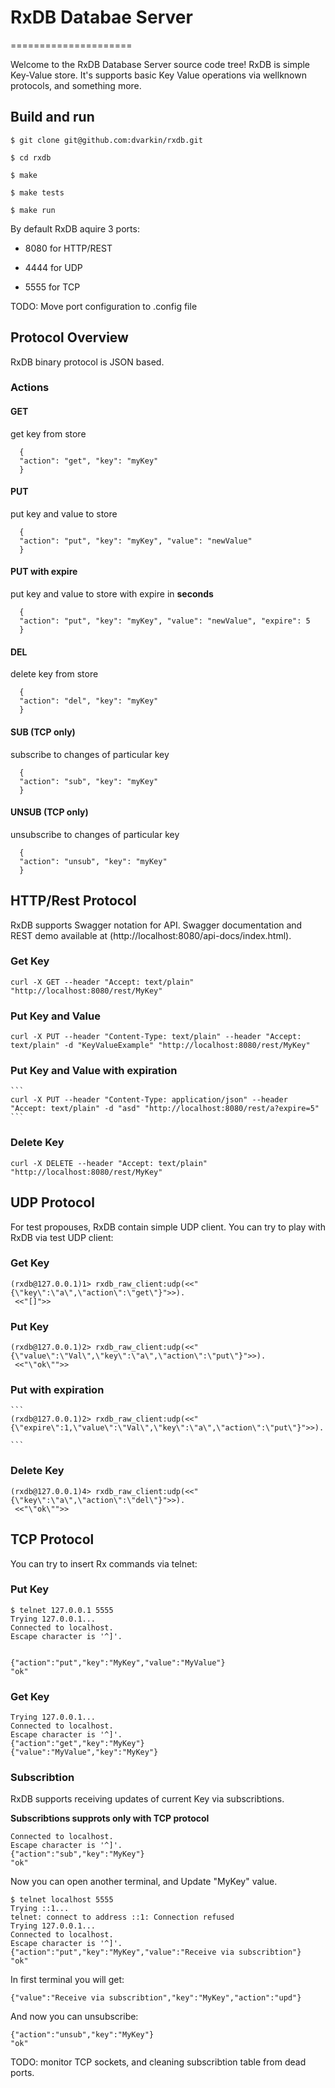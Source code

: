 # RxDB Databae Server
=====================

Welcome to the RxDB Database Server source code tree!
RxDB is simple Key-Value store. It's supports basic Key Value operations
via wellknown protocols, and something more. 


Build and run
-------------

	$ git clone git@github.com:dvarkin/rxdb.git

	$ cd rxdb

	$ make

	$ make tests

	$ make run

By default RxDB aquire 3 ports:

   - 8080 for HTTP/REST

   - 4444 for UDP

   - 5555 for TCP

TODO: Move port configuration to .config file

## Protocol Overview

RxDB binary protocol is JSON based. 

### Actions

#### GET

get key from store


      {
      "action": "get", "key": "myKey"
      }     		

     
#### PUT

put key and value to store


      {
      "action": "put", "key": "myKey", "value": "newValue"
      }     		


#### PUT with expire

put key and value to store with expire in **seconds**


      {
      "action": "put", "key": "myKey", "value": "newValue", "expire": 5
      }     		

     
#### DEL

delete key from store


      {
      "action": "del", "key": "myKey"
      }     		


#### SUB (TCP only)

subscribe to changes of particular key


      {
      "action": "sub", "key": "myKey"
      }     		


#### UNSUB (TCP only)

unsubscribe to changes of particular key

    
      {
      "action": "unsub", "key": "myKey"
      }     		


## HTTP/Rest Protocol


RxDB supports Swagger notation for API. Swagger documentation and REST demo available at (http://localhost:8080/api-docs/index.html).

### Get Key

   ```
   curl -X GET --header "Accept: text/plain" "http://localhost:8080/rest/MyKey"
   ```

### Put Key and Value


   ```
   curl -X PUT --header "Content-Type: text/plain" --header "Accept: text/plain" -d "KeyValueExample" "http://localhost:8080/rest/MyKey"
   ```

### Put Key and Value with expiration

    ```
    curl -X PUT --header "Content-Type: application/json" --header "Accept: text/plain" -d "asd" "http://localhost:8080/rest/a?expire=5"
    ```
   
### Delete Key

   ```
   curl -X DELETE --header "Accept: text/plain" "http://localhost:8080/rest/MyKey"
   ```


## UDP Protocol

For test propouses, RxDB contain simple UDP client. You can try to play with RxDB via test UDP client:

### Get Key
   
  ```
  (rxdb@127.0.0.1)1> rxdb_raw_client:udp(<<"{\"key\":\"a\",\"action\":\"get\"}">>).
   <<"[]">>
   ```

### Put Key

  ```
  (rxdb@127.0.0.1)2> rxdb_raw_client:udp(<<"{\"value\":\"Val\",\"key\":\"a\",\"action\":\"put\"}">>).
   <<"\"ok\"">>
   ```

### Put with expiration


    ```
    (rxdb@127.0.0.1)2> rxdb_raw_client:udp(<<"{\"expire\":1,\"value\":\"Val\",\"key\":\"a\",\"action\":\"put\"}">>).

    ```

### Delete Key

  ```
  (rxdb@127.0.0.1)4> rxdb_raw_client:udp(<<"{\"key\":\"a\",\"action\":\"del\"}">>).
   <<"\"ok\"">>
   ```


## TCP Protocol
   
You can try to insert Rx commands via telnet:

### Put Key

```
$ telnet 127.0.0.1 5555
Trying 127.0.0.1...
Connected to localhost.
Escape character is '^]'.
 

{"action":"put","key":"MyKey","value":"MyValue"}
"ok"

```

### Get Key

```
Trying 127.0.0.1...
Connected to localhost.
Escape character is '^]'.
{"action":"get","key":"MyKey"}
{"value":"MyValue","key":"MyKey"}
```

### Subscribtion 

RxDB supports receiving updates of current Key via subscribtions.

**Subscribtions supprots only with TCP protocol**

```
Connected to localhost.
Escape character is '^]'.
{"action":"sub","key":"MyKey"}
"ok"
```

Now you can open another terminal, and Update "MyKey" value.

```
$ telnet localhost 5555
Trying ::1...
telnet: connect to address ::1: Connection refused
Trying 127.0.0.1...
Connected to localhost.
Escape character is '^]'.
{"action":"put","key":"MyKey","value":"Receive via subscribtion"}
"ok"
```

In first terminal you will get:

```
{"value":"Receive via subscribtion","key":"MyKey","action":"upd"}
```

And now you can unsubscribe:

```
{"action":"unsub","key":"MyKey"}
"ok"
```

TODO: monitor TCP sockets, and cleaning subscribtion table from dead ports. 